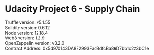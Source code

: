 # Udacity Project 6 - Supply Chain

Truffle version: v5.1.55 <br>
Solidity version: 0.6.12 <br>
Node version: 12.18.4 <br>
Web3 version: 1.2.9 <br>
OpenZeppelin version: v3.2.0 <br>
Contract Address: 0x5d970143DA8E2993FacBdfcBa86D7bb1c223bC1e <br>
